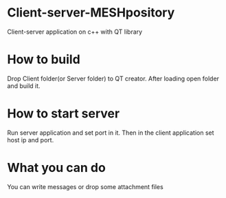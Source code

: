 # Client-server-MESHpository
Client-server application on c++ with QT library

# How to build
Drop Client folder(or Server folder) to QT creator. After loading open folder and build it.

# How to start server
Run server application and set port in it. Then in the client application set host ip and port.

# What you can do
You can write messages or drop some attachment files  
